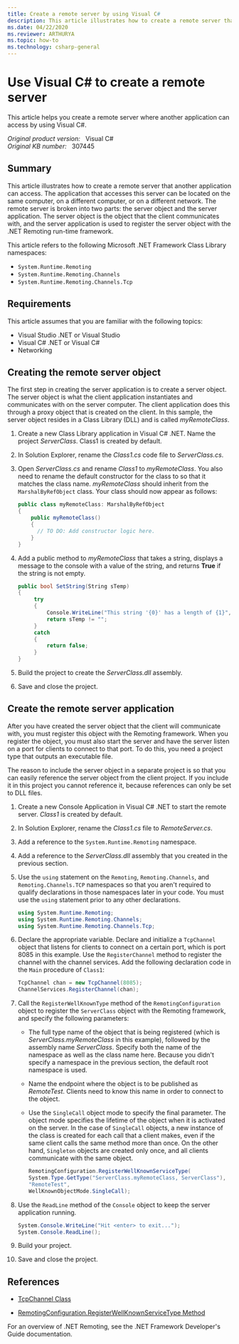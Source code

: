 ```yaml
---
title: Create a remote server by using Visual C#
description: This article illustrates how to create a remote server that another application can access by using Visual C#.
ms.date: 04/22/2020
ms.reviewer: ARTHURYA
ms.topic: how-to
ms.technology: csharp-general
---
```

# Use Visual C# to create a remote server

This article helps you create a remote server where another application can access by using Visual C#.

_Original product version:_ &nbsp; Visual C#  
_Original KB number:_ &nbsp; 307445

## Summary

This article illustrates how to create a remote server that another application can access. The application that accesses this server can be located on the same computer, on a different computer, or on a different network. The remote server is broken into two parts: the server object and the server application. The server object is the object that the client communicates with, and the server application is used to register the server object with the .NET Remoting run-time framework.

This article refers to the following Microsoft .NET Framework Class Library namespaces:

- `System.Runtime.Remoting`
- `System.Runtime.Remoting.Channels`
- `System.Runtime.Remoting.Channels.Tcp`

## Requirements

This article assumes that you are familiar with the following topics:

- Visual Studio .NET or Visual Studio
- Visual C# .NET or Visual C#
- Networking

## Creating the remote server object

The first step in creating the server application is to create a server object. The server object is what the client application instantiates and communicates with on the server computer. The client application does this through a proxy object that is created on the client. In this sample, the server object resides in a Class Library (DLL) and is called *myRemoteClass*.

1. Create a new Class Library application in Visual C# .NET. Name the project *ServerClass*. Class1 is created by default.
2. In Solution Explorer, rename the *Class1.cs* code file to *ServerClass.cs*.
3. Open *ServerClass.cs* and rename *Class1* to *myRemoteClass*. You also need to rename the default constructor for the class to so that it matches the class name. *myRemoteClass* should inherit from the `MarshalByRefObject` class. Your class should now appear as follows:

    ```csharp
    public class myRemoteClass: MarshalByRefObject
    {
        public myRemoteClass()
        {
          // TO DO: Add constructor logic here.
        }
    }
    ```

4. Add a public method to *myRemoteClass* that takes a string, displays a message to the console with a value of the string, and returns **True** if the string is not empty.

   ```csharp
   public bool SetString(String sTemp)
   {
        try
        {
            Console.WriteLine("This string '{0}' has a length of {1}", sTemp, sTemp.Length);
            return sTemp != "";
        }
        catch
        {
            return false;
        }
   }
   ```

5. Build the project to create the *ServerClass.dll* assembly.
6. Save and close the project.

## Create the remote server application

After you have created the server object that the client will communicate with, you must register this object with the Remoting framework. When you register the object, you must also start the server and have the server listen on a port for clients to connect to that port. To do this, you need a project type that outputs an executable file.

The reason to include the server object in a separate project is so that you can easily reference the server object from the client project. If you include it in this project you cannot reference it, because references can only be set to DLL files.

1. Create a new Console Application in Visual C# .NET to start the remote server. *Class1* is created by default.
2. In Solution Explorer, rename the *Class1.cs* file to *RemoteServer.cs*.
3. Add a reference to the `System.Runtime.Remoting` namespace.
4. Add a reference to the *ServerClass.dll* assembly that you created in the previous section.
5. Use the `using` statement on the `Remoting`, `Remoting.Channels`, and `Remoting.Channels.TCP` namespaces so that you aren't required to qualify declarations in those namespaces later in your code. You must use the `using` statement prior to any other declarations.

    ```csharp
    using System.Runtime.Remoting;
    using System.Runtime.Remoting.Channels;
    using System.Runtime.Remoting.Channels.Tcp;
    ```

6. Declare the appropriate variable. Declare and initialize a `TcpChannel` object that listens for clients to connect on a certain port, which is port 8085 in this example. Use the `RegisterChannel` method to register the channel with the channel services. Add the following declaration code in the `Main` procedure of `Class1`:

    ```csharp
    TcpChannel chan = new TcpChannel(8085);
    ChannelServices.RegisterChannel(chan);
    ```

7. Call the `RegisterWellKnownType` method of the `RemotingConfiguration` object to register the `ServerClass` object with the Remoting framework, and specify the following parameters:

    - The full type name of the object that is being registered (which is *ServerClass.myRemoteClass* in this example), followed by the assembly name *ServerClass*. Specify both the name of the namespace as well as the class name here. Because you didn't specify a namespace in the previous section, the default root namespace is used.

    - Name the endpoint where the object is to be published as *RemoteTest*. Clients need to know this name in order to connect to the object.

    - Use the `SingleCall` object mode to specify the final parameter. The object mode specifies the lifetime of the object when it is activated on the server. In the case of `SingleCall` objects, a new instance of the class is created for each call that a client makes, even if the same client calls the same method more than once. On the other hand, `Singleton` objects are created only once, and all clients communicate with the same object.

        ```csharp
        RemotingConfiguration.RegisterWellKnownServiceType(
        System.Type.GetType("ServerClass.myRemoteClass, ServerClass"),
        "RemoteTest",
        WellKnownObjectMode.SingleCall);
        ```

8. Use the `ReadLine` method of the `Console` object to keep the server application running.

    ```csharp
    System.Console.WriteLine("Hit <enter> to exit...");
    System.Console.ReadLine();
    ```

9. Build your project.
10. Save and close the project.

## References

- [TcpChannel Class](/dotnet/api/system.runtime.remoting.channels.tcp.tcpchannel)

- [RemotingConfiguration.RegisterWellKnownServiceType Method](/dotnet/api/system.runtime.remoting.remotingconfiguration.registerwellknownservicetype)

For an overview of .NET Remoting, see the .NET Framework Developer's Guide documentation.
